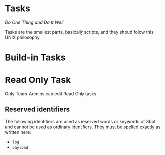 # Tasks
*Do One Thing and Do It Well*

Tasks are the smallest parts, basically scripts, and they shoud folow this UNIX philosophy. 

# Build-in Tasks

# Read Only Task

Only Team-Admins can edit Read Only tasks.
 

## Reserved identifiers 

The following identifiers are used as reserved words or keywords of 3bot and cannot be used as ordinary identifiers. They must be spelled exactly as written here:

* ``log``
* ``payload``
